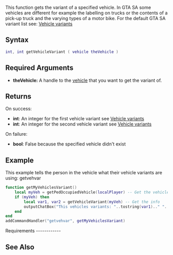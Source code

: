 This function gets the variant of a specified vehicle. In GTA SA some vehicles are different for example the labelling on trucks or the contents of a pick-up truck and the varying types of a motor bike. For the default GTA SA variant list see: [Vehicle variants](/Vehicle_variants.md "wikilink")

Syntax
------

``` lua
int, int getVehicleVariant ( vehicle theVehicle )
```

Required Arguments
------------------

-   **theVehicle:** A handle to the [vehicle](/vehicle.md "wikilink") that you want to get the variant of.

Returns
-------

On success:

-   **int**: An integer for the first vehicle variant see [Vehicle variants](/Vehicle_variants.md "wikilink")
-   **int**: An integer for the second vehicle variant see [Vehicle variants](/Vehicle_variants.md "wikilink")

On failure:

-   **bool**: False because the specified vehicle didn't exist

Example
-------

<section name="Client" class="client" show="true">
This example tells the person in the vehicle what their vehicle variants are using: getvehvar

``` lua
function getMyVehiclesVariant()
    local myVeh = getPedOccupiedVehicle(localPlayer) -- Get the vehicle that they're in
    if (myVeh) then
        local var1, var2 = getVehicleVariant(myVeh) -- Get the info
        outputChatBox("This vehicles variants: "..tostring(var1).." "..tostring(var2)) -- Output the info
    end
end
addCommandHandler("getvehvar", getMyVehiclesVariant)
```

</section>
Requirements
------------

See Also
--------
